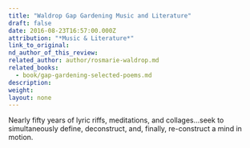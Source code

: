 ```yaml
---
title: "Waldrop Gap Gardening Music and Literature"
draft: false
date: 2016-08-23T16:57:00.000Z
attribution: "*Music & Literature*"
link_to_original:
nd_author_of_this_review:
related_author: author/rosmarie-waldrop.md
related_books:
  - book/gap-gardening-selected-poems.md
description:
weight:
layout: none
---
```

Nearly fifty years of lyric riffs, meditations, and collages...seek to simultaneously define, deconstruct, and, finally, re-construct a mind in motion.

